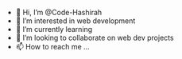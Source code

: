 - 👋 Hi, I’m @Code-Hashirah
- 👀 I’m interested in web development
- 🌱 I’m currently learning 
- 💞️ I’m looking to collaborate on web dev projects
- 📫 How to reach me ...

<!---
Code-Hashirah/Code-Hashirah is a ✨ special ✨ repository because its `README.md` (this file) appears on your GitHub profile.
You can click the Preview link to take a look at your changes.
--->
